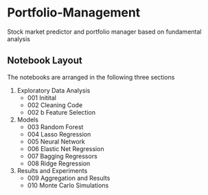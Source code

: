 # Portfolio-Management
Stock market predictor and portfolio manager based on fundamental analysis

## Notebook Layout
The notebooks are arranged in the following three sections

<ol> 
  <li>  Exploratory Data Analysis 
  <ul>
    <li> 001 Initital </li>
    <li> 002 Cleaning Code</li>
    <li> 002 b Feature Selection</li>
  </ul>
   </li>
  
  <li> Models 
  <ul>
    <li> 003 Random Forest</li>
    <li> 004 Lasso Regression</li>
    <li> 005 Neural Network</li>
    <li> 006 Elastic Net Regression</li>
    <li> 007 Bagging Regressors</li>
    <li> 008 Ridge Regression</li>
  </ul>
 </li>
  
  <li> Results and Experiments 
  <ul>
    <li> 009 Aggregation and Results</li>
    <li> 010 Monte Carlo Simulations</li>
  </ul>
  </li>
 </ol>
  
  
